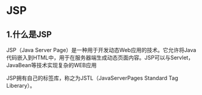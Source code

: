 # JSP

## 1.什么是JSP

JSP（Java Server Page）是一种用于开发动态Web应用的技术。它允许将Java代码嵌入到HTML中，用于在服务器端生成动态页面内容。JSP可以与Servlet，JavaBean等技术实现复杂的WEB应用

JSP拥有自己的标签库，称之为JSTL（JavaServerPages Standard Tag Liberary）。